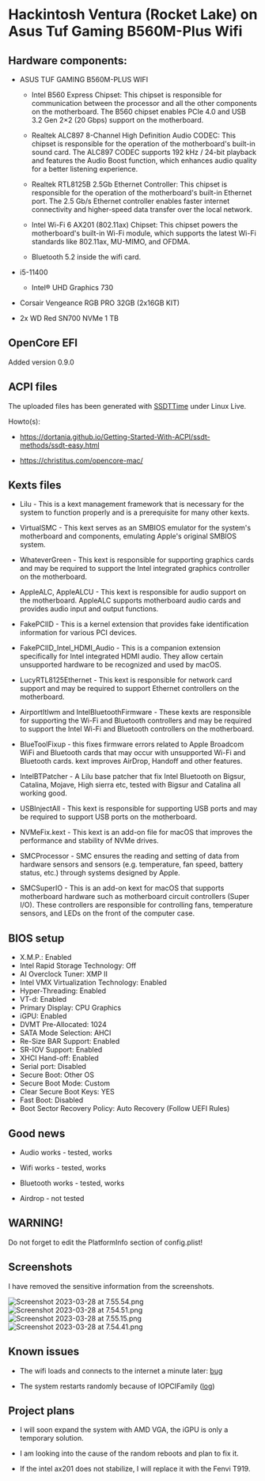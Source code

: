 # Hackintosh Ventura (Rocket Lake) on Asus Tuf Gaming B560M-Plus Wifi

## Hardware components:

* ASUS TUF GAMING B560M-PLUS WIFI

  - Intel B560 Express Chipset: This chipset is responsible for communication between the processor and all the other components on the motherboard. The B560 chipset enables PCIe 4.0 and USB 3.2 Gen 2×2 (20 Gbps) support on the motherboard.

  - Realtek ALC897 8-Channel High Definition Audio CODEC: This chipset is responsible for the operation of the motherboard's built-in sound card. The ALC897 CODEC supports 192 kHz / 24-bit playback and features the Audio Boost function, which enhances audio quality for a better listening experience.
  
  - Realtek RTL8125B 2.5Gb Ethernet Controller: This chipset is responsible for the operation of the motherboard's built-in Ethernet port. The 2.5 Gb/s Ethernet controller enables faster internet connectivity and higher-speed data transfer over the local network.
  
  - Intel Wi-Fi 6 AX201 (802.11ax) Chipset: This chipset powers the motherboard's built-in Wi-Fi module, which supports the latest Wi-Fi standards like 802.11ax, MU-MIMO, and OFDMA.
  - Bluetooth 5.2 inside the wifi card.
  
* i5-11400
  - Intel® UHD Graphics 730
  
* Corsair Vengeance RGB PRO 32GB (2x16GB KIT)

* 2x WD Red SN700 NVMe 1 TB

## OpenCore EFI

Added version 0.9.0

## ACPI files

The uploaded files has been generated with [SSDTTime](https://github.com/corpnewt/SSDTTime) under Linux Live.

Howto(s):

  * https://dortania.github.io/Getting-Started-With-ACPI/ssdt-methods/ssdt-easy.html

  * https://christitus.com/opencore-mac/

## Kexts files

  * Lilu - This is a kext management framework that is necessary for the system to function properly and is a prerequisite for many other kexts.
  
  * VirtualSMC - This kext serves as an SMBIOS emulator for the system's motherboard and components, emulating Apple's original SMBIOS system.
  
  * WhateverGreen - This kext is responsible for supporting graphics cards and may be required to support the Intel integrated graphics controller on the motherboard.
  
  * AppleALC, AppleALCU - This kext is responsible for audio support on the motherboard. AppleALC supports motherboard audio cards and provides audio input and output functions.
  
  * FakePCIID - This is a kernel extension that provides fake identification information for various PCI devices. 
  
  * FakePCIID_Intel_HDMI_Audio - This is a companion extension specifically for Intel integrated HDMI audio. They allow certain unsupported hardware to be recognized and used by macOS.
  
  * LucyRTL8125Ethernet - This kext is responsible for network card support and may be required to support Ethernet controllers on the motherboard.
  
  * AirportItlwm and IntelBluetoothFirmware - These kexts are responsible for supporting the Wi-Fi and Bluetooth controllers and may be required to support the Intel Wi-Fi and Bluetooth controllers on the motherboard.
  
  * BlueToolFixup - this fixes firmware errors related to Apple Broadcom WiFi and Bluetooth cards that may occur with unsupported Wi-Fi and Bluetooth cards. kext improves AirDrop, Handoff and other features.
  
  * IntelBTPatcher - A Lilu base patcher that fix Intel Bluetooth on Bigsur, Catalina, Mojave, High sierra etc, tested with Bigsur and Catalina all working good.

  * USBInjectAll - This kext is responsible for supporting USB ports and may be required to support USB ports on the motherboard.
  
  * NVMeFix.kext - This kext is an add-on file for macOS that improves the performance and stability of NVMe drives.
  
  * SMCProcessor - SMC ensures the reading and setting of data from hardware sensors and sensors (e.g. temperature, fan speed, battery status, etc.) through systems designed by Apple.
  
  * SMCSuperIO - This is an add-on kext for macOS that supports motherboard hardware such as motherboard circuit controllers (Super I/O). These controllers are responsible for controlling fans, temperature sensors, and LEDs on the front of the computer case.
  
## BIOS setup

  * X.M.P.: Enabled
  * Intel Rapid Storage Technology: Off
  * AI Overclock Tuner: XMP II
  * Intel VMX Virtualization Technology: Enabled
  * Hyper-Threading: Enabled
  * VT-d: Enabled
  * Primary Display: CPU Graphics
  * iGPU: Enabled
  * DVMT Pre-Allocated: 1024
  * SATA Mode Selection: AHCI
  * Re-Size BAR Support: Enabled
  * SR-IOV Support: Enabled
  * XHCI Hand-off: Enabled
  * Serial port: Disabled
  * Secure Boot: Other OS
  * Secure Boot Mode: Custom
  * Clear Secure Boot Keys: YES
  * Fast Boot: Disabled
  * Boot Sector Recovery Policy: Auto Recovery (Follow UEFI Rules)


## Good news

  * Audio works - tested, works
  
  * Wifi works - tested, works
  
  * Bluetooth works - tested, works
  
  * Airdrop - not tested

## WARNING!

Do not forget to edit the PlatformInfo section of config.plist!

## Screenshots
I have removed the sensitive information from the screenshots.

![Screenshot 2023-03-28 at 7.55.54.png](screenshots%2FScreenshot%202023-03-28%20at%207.55.54.png)
![Screenshot 2023-03-28 at 7.54.51.png](screenshots%2FScreenshot%202023-03-28%20at%207.54.51.png)
![Screenshot 2023-03-28 at 7.55.15.png](screenshots%2FScreenshot%202023-03-28%20at%207.55.15.png)
![Screenshot 2023-03-28 at 7.54.41.png](screenshots%2FScreenshot%202023-03-28%20at%207.54.41.png)

## Known issues 

  * The wifi loads and connects to the internet a minute later: [bug](https://github.com/OpenIntelWireless/itlwm/issues/823)
  
  * The system restarts randomly because of IOPCIFamily ([log](https://github.com/peterzsilak/hackintosh-on-asus-tuf-b560m-plus-wifi/blob/master/logs/IOPCIFamily_kernel_panic.txt))

## Project plans

  * I will soon expand the system with AMD VGA, the iGPU is only a temporary solution. 

  * I am looking into the cause of the random reboots and plan to fix it. 

  * If the intel ax201 does not stabilize, I will replace it with the Fenvi T919.

